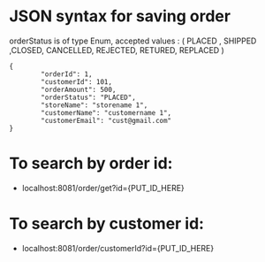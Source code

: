 # JSON syntax for saving order

orderStatus is of type Enum, accepted values : ( PLACED , SHIPPED ,CLOSED, CANCELLED, REJECTED, RETURED, REPLACED )
```
{
        "orderId": 1,
        "customerId": 101,
        "orderAmount": 500,
        "orderStatus": "PLACED",
        "storeName": "storename 1",
        "customerName": "customername 1",
        "customerEmail": "cust@gmail.com"
}
```

# To search by order id:
- localhost:8081/order/get?id={PUT_ID_HERE}

# To search by customer id:
- localhost:8081/order/customerId?id={PUT_ID_HERE}

